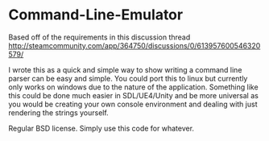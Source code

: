 # Command-Line-Emulator

Based off of the requirements in this discussion thread
http://steamcommunity.com/app/364750/discussions/0/613957600546320579/

I wrote this as a quick and simple way to show writing a command line parser can be easy and simple. You could port this to linux but currently only works on windows due to the nature of the application. Something like this could be done much easier in SDL/UE4/Unity and be more universal as you would be creating your own console environment and dealing with just rendering the strings yourself.

Regular BSD license. Simply use this code for whatever.
